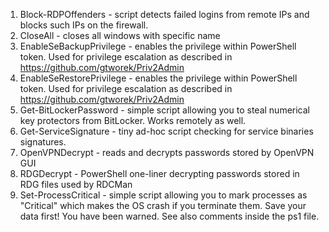 1. Block-RDPOffenders - script detects failed logins from remote IPs and blocks such IPs on the firewall.
1. CloseAll - closes all windows with specific name
1. EnableSeBackupPrivilege - enables the privilege within PowerShell token. Used for privilege escalation as described in https://github.com/gtworek/Priv2Admin
1. EnableSeRestorePrivilege - enables the privilege within PowerShell token. Used for privilege escalation as described in https://github.com/gtworek/Priv2Admin
1. Get-BitLockerPassword - simple script allowing you to steal numerical key protectors from BitLocker. Works remotely as well.
1. Get-ServiceSignature - tiny ad-hoc script checking for service binaries signatures.
1. OpenVPNDecrypt - reads and decrypts passwords stored by OpenVPN GUI
1. RDGDecrypt - PowerShell one-liner decrypting passwords stored in RDG files used by RDCMan
1. Set-ProcessCritical - simple script allowing you to mark processes as "Critical" which makes the OS crash if you terminate them. Save your data first! You have been warned. See also comments inside the ps1 file.
